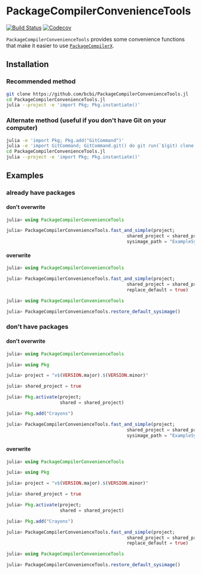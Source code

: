 # PackageCompilerConvenienceTools

[![Build Status](https://travis-ci.com/bcbi/PackageCompilerConvenienceTools.jl.svg?branch=master)](https://travis-ci.com/bcbi/PackageCompilerConvenienceTools.jl)
[![Codecov](https://codecov.io/gh/bcbi/PackageCompilerConvenienceTools.jl/branch/master/graph/badge.svg)](https://codecov.io/gh/bcbi/PackageCompilerConvenienceTools.jl)

`PackageCompilerConvenienceTools` provides some convenience functions that make it
easier to use [`PackageCompilerX`](https://github.com/KristofferC/PackageCompilerX.jl).

## Installation

### Recommended method

```bash
git clone https://github.com/bcbi/PackageCompilerConvenienceTools.jl
cd PackageCompilerConvenienceTools.jl
julia --project -e 'import Pkg; Pkg.instantiate()'
```

### Alternate method (useful if you don't have Git on your computer)

```bash
julia -e 'import Pkg; Pkg.add("GitCommand")'
julia -e 'import GitCommand; GitCommand.git() do git run(`$(git) clone https://github.com/bcbi/PackageCompilerConvenienceTools.jl`) end'
cd PackageCompilerConvenienceTools.jl
julia --project -e 'import Pkg; Pkg.instantiate()'
```

## Examples

### already have packages

#### don't overwrite

```julia
julia> using PackageCompilerConvenienceTools

julia> PackageCompilerConvenienceTools.fast_and_simple(project;
                                             shared_project = shared_project,
                                             sysimage_path = "ExampleSysimage.so")
```

#### overwrite

```julia
julia> using PackageCompilerConvenienceTools

julia> PackageCompilerConvenienceTools.fast_and_simple(project;
                                             shared_project = shared_project,
                                             replace_default = true)
```

```julia
julia> using PackageCompilerConvenienceTools

julia> PackageCompilerConvenienceTools.restore_default_sysimage()
```

### don't have packages

#### don't overwrite

```julia
julia> using PackageCompilerConvenienceTools

julia> using Pkg

julia> project = "v$(VERSION.major).$(VERSION.minor)"

julia> shared_project = true

julia> Pkg.activate(project;
                    shared = shared_project)

julia> Pkg.add("Crayons")

julia> PackageCompilerConvenienceTools.fast_and_simple(project;
                                             shared_project = shared_project,
                                             sysimage_path = "ExampleSysimage.so")
```

#### overwrite

```julia
julia> using PackageCompilerConvenienceTools

julia> using Pkg

julia> project = "v$(VERSION.major).$(VERSION.minor)"

julia> shared_project = true

julia> Pkg.activate(project;
                    shared = shared_project)

julia> Pkg.add("Crayons")

julia> PackageCompilerConvenienceTools.fast_and_simple(project;
                                             shared_project = shared_project,
                                             replace_default = true)
```

```julia
julia> using PackageCompilerConvenienceTools

julia> PackageCompilerConvenienceTools.restore_default_sysimage()
```
